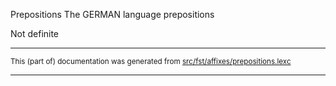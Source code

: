 Prepositions
The GERMAN language prepositions

Not definite

* * *

<small>This (part of) documentation was generated from [src/fst/affixes/prepositions.lexc](https://github.com/giellalt/lang-deu/blob/main/src/fst/affixes/prepositions.lexc)</small>

---

